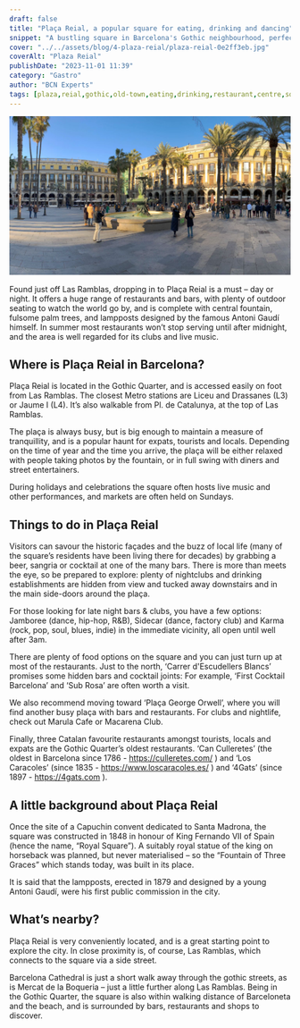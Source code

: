 ```yaml
---
draft: false
title: "Plaça Reial, a popular square for eating, drinking and dancing"
snippet: "A bustling square in Barcelona's Gothic neighbourhood, perfect for enjoying a drink or a meal in the heart of Barcelona."
cover: "../../assets/blog/4-plaza-reial/plaza-reial-0e2ff3eb.jpg"
coverAlt: "Plaza Reial"
publishDate: "2023-11-01 11:39"
category: "Gastro"
author: "BCN Experts"
tags: [plaza,reial,gothic,old-town,eating,drinking,restaurant,centre,square]
---
```


![Palau Nacional](../../assets/blog/4-plaza-reial/plaza-reial-0e2ff3eb.jpg)

Found just off Las Ramblas, dropping in to Plaça Reial is a must – day or night. It offers a huge range of restaurants and bars, with plenty of outdoor seating to watch the world go by, and is complete with central fountain, fulsome palm trees, and lampposts designed by the famous Antoni Gaudí himself. In summer most restaurants won’t stop serving until after midnight, and the area is well regarded for its clubs and live music.

## Where is Plaça Reial in Barcelona?

Plaça Reial is located in the Gothic Quarter, and is accessed easily on foot from Las Ramblas. The closest Metro stations are Liceu and Drassanes (L3) or Jaume I (L4). It’s also walkable from Pl. de Catalunya, at the top of Las Ramblas.

The plaça is always busy, but is big enough to maintain a measure of tranquillity, and is a popular haunt for expats, tourists and locals. Depending on the time of year and the time you arrive, the plaça will be either relaxed with people taking photos by the fountain, or in full swing with diners and street entertainers.

During holidays and celebrations the square often hosts live music and other performances, and markets are often held on Sundays.

## Things to do in Plaça Reial

Visitors can savour the historic façades and the buzz of local life (many of the square’s residents have been living there for decades) by grabbing a beer, sangria or cocktail at one of the many bars. There is more than meets the eye, so be prepared to explore: plenty of nightclubs and drinking establishments are hidden from view and tucked away downstairs and in the main side-doors around the plaça.

For those looking for late night bars & clubs, you have a few options: Jamboree (dance, hip-hop, R&B), Sidecar (dance, factory club) and Karma (rock, pop, soul, blues, indie) in the immediate vicinity, all open until well after 3am.

There are plenty of food options on the square and you can just turn up at most of the restaurants. Just to the north, ‘Carrer d'Escudellers Blancs’ promises some hidden bars and cocktail joints: For example, ‘First Cocktail Barcelona’ and ‘Sub Rosa’ are often worth a visit.

We also recommend moving toward ‘Plaça George Orwell’, where you will find another busy plaça with bars and restaurants. For clubs and nightlife, check out Marula Cafe or Macarena Club.

Finally, three Catalan favourite restaurants amongst tourists, locals and expats are the Gothic Quarter’s oldest restaurants. ‘Can Culleretes’ (the oldest in Barcelona since 1786 - <a target="_blank">https://culleretes.com/</a> ) and ‘Los Caracoles’ (since 1835 - <a target="_blank" href="https://www.loscaracoles.es/">https://www.loscaracoles.es/</a> ) and ‘4Gats’ (since 1897 - <a href="https://4gats.com/" target="_blank">https://4gats.com</a> ).

## A little background about Plaça Reial

Once the site of a Capuchin convent dedicated to Santa Madrona, the square was constructed in 1848 in honour of King Fernando VII of Spain (hence the name, “Royal Square”). A suitably royal statue of the king on horseback was planned, but never materialised – so the “Fountain of Three Graces” which stands today, was built in its place.

It is said that the lampposts, erected in 1879 and designed by a young Antoni Gaudí, were his first public commission in the city.

## What’s nearby?

Plaça Reial is very conveniently located, and is a great starting point to explore the city. In close proximity is, of course, Las Ramblas, which connects to the square via a side street.

Barcelona Cathedral is just a short walk away through the gothic streets, as is Mercat de la Boqueria – just a little further along Las Ramblas. Being in the Gothic Quarter, the square is also within walking distance of Barceloneta and the beach, and is surrounded by bars, restaurants and shops to discover.